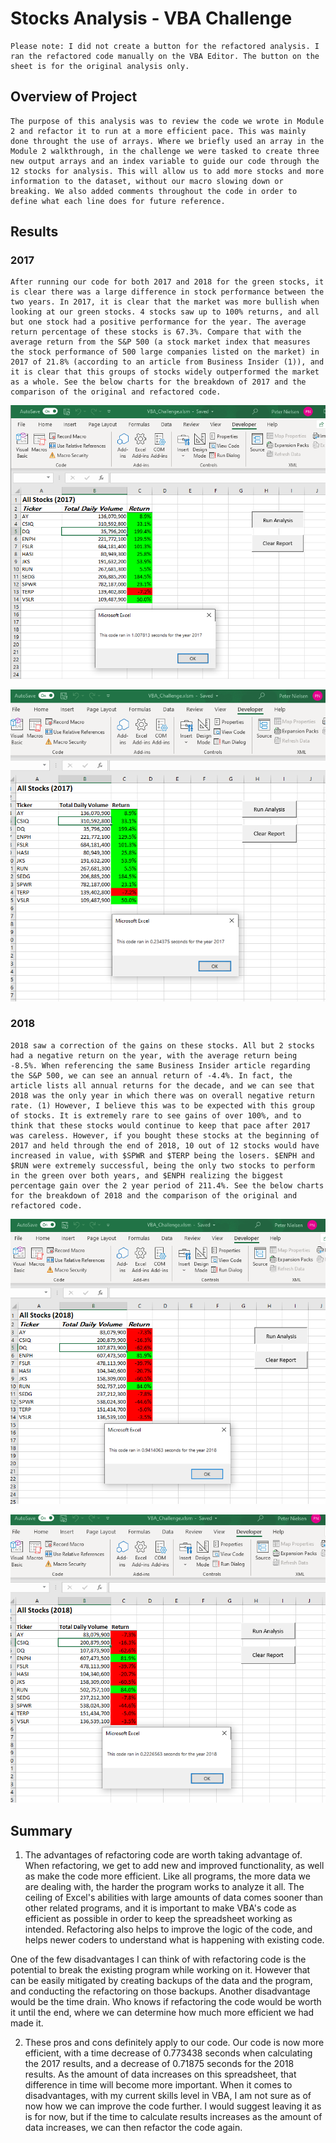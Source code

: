 # Stocks Analysis - VBA Challenge
    Please note: I did not create a button for the refactored analysis. I ran the refactored code manually on the VBA Editor. The button on the sheet is for the original analysis only. 

## Overview of Project
    The purpose of this analysis was to review the code we wrote in Module 2 and refactor it to run at a more efficient pace. This was mainly done throught the use of arrays. Where we briefly used an array in the Module 2 walkthrough, in the challenge we were tasked to create three new output arrays and an index variable to guide our code through the 12 stocks for analysis. This will allow us to add more stocks and more information to the dataset, without our macro slowing down or breaking. We also added comments throughout the code in order to define what each line does for future reference. 
  


 ## Results   

### 2017 
    
    After running our code for both 2017 and 2018 for the green stocks, it is clear there was a large difference in stock performance between the two years. In 2017, it is clear that the market was more bullish when looking at our green stocks. 4 stocks saw up to 100% returns, and all but one stock had a positive performance for the year. The average return percentage of these stocks is 67.3%. Compare that with the average return from the S&P 500 (a stock market index that measures the stock performance of 500 large companies listed on the market) in 2017 of 21.8% (according to an article from Business Insider (1)), and it is clear that this groups of stocks widely outperformed the market as a whole. See the below charts for the breakdown of 2017 and the comparison of the original and refactored code. 

![](Resources/2017moduleresults.png)

![](Resources/2017refactoredresults.png)


### 2018 
    2018 saw a correction of the gains on these stocks. All but 2 stocks had a negative return on the year, with the average return being -8.5%. When referencing the same Business Insider article regarding the S&P 500, we can see an annual return of -4.4%. In fact, the article lists all annual returns for the decade, and we can see that 2018 was the only year in which there was on overall negative return rate. (1) However, I believe this was to be expected with this group of stocks. It is extremely rare to see gains of over 100%, and to think that these stocks would continue to keep that pace after 2017 was careless. However, if you bought these stocks at the beginning of 2017 and held through the end of 2018, 10 out of 12 stocks would have increased in value, with $SPWR and $TERP being the losers. $ENPH and $RUN were extremely successful, being the only two stocks to perform in the green over both years, and $ENPH realizing the biggest percentage gain over the 2 year period of 211.4%. See the below charts for the breakdown of 2018 and the comparison of the original and refactored code. 

![](Resources/2018moduleresults.png)

![](Resources/2018refactoredresults.png)


   
## Summary

1.  The advantages of refactoring code are worth taking advantage of. When refactoring, we get to add new and improved functionality, as well as make the code more efficient. Like all programs, the more data we are dealing with, the harder the program works to analyze it all. The ceiling of Excel's abilities with large amounts of data comes sooner than other related programs, and it is important to make VBA's code as efficient as possible in order to keep the spreadsheet working as intended. Refactoring also helps to improve the logic of the code, and helps newer coders to understand what is happening with existing code. 
    
One of the few disadvantages I can think of with refactoring code is the potential to break the existing program while working on it. However that can be easily mitigated by creating backups of the data and the program, and conducting the refactoring on those backups. Another disadvantage would be the time drain. Who knows if refactoring the code would be worth it until the end, where we can determine how much more efficient we had made it. 


2. These pros and cons definitely apply to our code. Our code is now more efficient, with a time decrease of 0.773438 seconds when calculating the 2017 results, and a decrease of 0.71875 seconds for the 2018 results. As the amount of data increases on this spreadsheet, that difference in time will become more important. When it comes to disadvantages, with my current skills level in VBA, I am not sure as of now how we can improve the code further. I would suggest leaving it as is for now, but if the time to calculate results increases as the amount of data increases, we can then refactor the code again. 